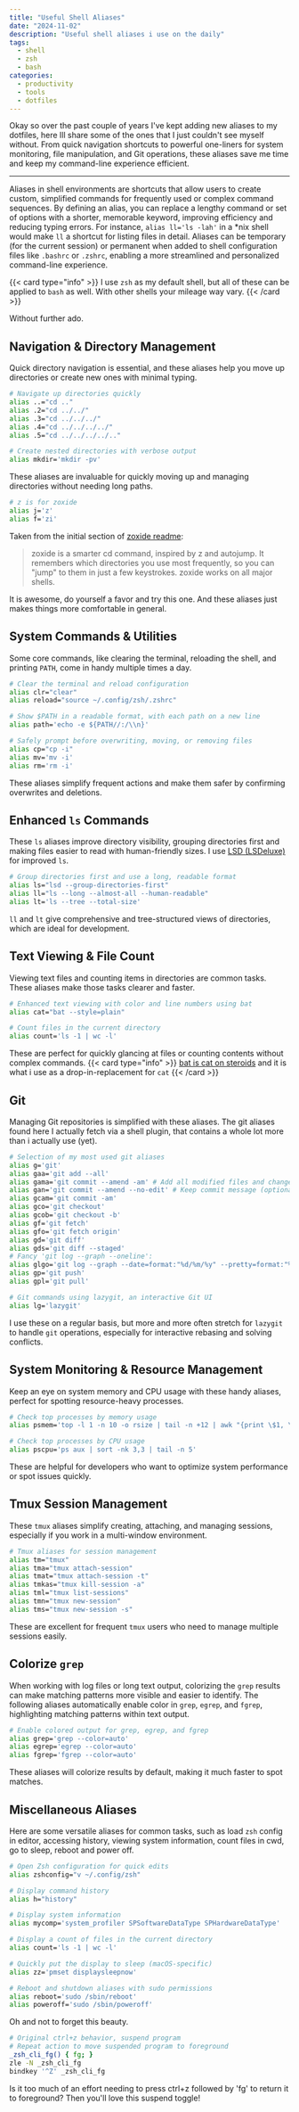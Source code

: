 ```yaml
---
title: "Useful Shell Aliases"
date: "2024-11-02"
description: "Useful shell aliases i use on the daily"
tags:
  - shell
  - zsh
  - bash
categories:
  - productivity
  - tools
  - dotfiles
---
```


Okay so over the past couple of years I've kept adding new aliases to my dotfiles, here Ill share some of the ones that I just couldn't see myself without. From quick navigation shortcuts to powerful one-liners for system monitoring, file manipulation, and Git operations, these aliases save me time and keep my command-line experience efficient.

<!--more-->

---

Aliases in shell environments are shortcuts that allow users to create custom, simplified commands for frequently used or complex command sequences. By defining an alias, you can replace a lengthy command or set of options with a shorter, memorable keyword, improving efficiency and reducing typing errors. For instance, `alias ll='ls -lah'` in a \*nix shell would make `ll` a shortcut for listing files in detail. Aliases can be temporary (for the current session) or permanent when added to shell configuration files like `.bashrc` or `.zshrc`, enabling a more streamlined and personalized command-line experience.

{{< card type="info" >}}
I use `zsh` as my default shell, but all of these can be applied to `bash` as well. With other shells your mileage way vary.
{{< /card >}}

Without further ado.

## Navigation & Directory Management

Quick directory navigation is essential, and these aliases help you move up directories or create new ones with minimal typing.

```sh
# Navigate up directories quickly
alias ..="cd .."
alias .2="cd ../../"
alias .3="cd ../../../"
alias .4="cd ../../../../"
alias .5="cd ../../../../.."

# Create nested directories with verbose output
alias mkdir='mkdir -pv'

```

These aliases are invaluable for quickly moving up and managing directories without needing long paths.

```bash
# z is for zoxide
alias j='z'
alias f='zi'
```

Taken from the initial section of [zoxide readme](https://github.com/ajeetdsouza/zoxide):

> zoxide is a smarter cd command, inspired by z and autojump.
> It remembers which directories you use most frequently, so you can "jump" to them in just a few keystrokes.
> zoxide works on all major shells.

It is awesome, do yourself a favor and try this one. And these aliases just makes things more comfortable in general.

## System Commands & Utilities

Some core commands, like clearing the terminal, reloading the shell, and printing `PATH`, come in handy multiple times a day.

```sh
# Clear the terminal and reload configuration
alias clr="clear"
alias reload="source ~/.config/zsh/.zshrc"

# Show $PATH in a readable format, with each path on a new line
alias path='echo -e ${PATH//:/\\n}'

# Safely prompt before overwriting, moving, or removing files
alias cp="cp -i"
alias mv='mv -i'
alias rm='rm -i'
```

These aliases simplify frequent actions and make them safer by confirming overwrites and deletions.

## Enhanced `ls` Commands

These `ls` aliases improve directory visibility, grouping directories first and making files easier to read with human-friendly sizes. I use [LSD (LSDeluxe)](https://github.com/lsd-rs/lsd) for improved `ls`.

```sh
# Group directories first and use a long, readable format
alias ls="lsd --group-directories-first"
alias ll="ls --long --almost-all --human-readable"
alias lt='ls --tree --total-size'
```

`ll` and `lt` give comprehensive and tree-structured views of directories, which are ideal for development.

## Text Viewing & File Count

Viewing text files and counting items in directories are common tasks. These aliases make those tasks clearer and faster.

```sh
# Enhanced text viewing with color and line numbers using bat
alias cat="bat --style=plain"

# Count files in the current directory
alias count='ls -1 | wc -l'
```

These are perfect for quickly glancing at files or counting contents without complex commands.
{{< card type="info" >}}
[bat is cat on steroids](https://github.com/sharkdp/bat) and it is what i use as a drop-in-replacement for `cat`
{{< /card >}}

## Git

Managing Git repositories is simplified with these aliases. The git aliases found here I actually fetch via a shell plugin, that contains a whole lot more than i actually use (yet).

```sh
# Selection of my most used git aliases
alias g='git'
alias gaa='git add --all'
alias gama='git commit --amend -am' # Add all modified files and change commit message
alias gan='git commit --amend --no-edit' # Keep commit message (optionally 'git add' files)
alias gcam='git commit -am'
alias gco='git checkout'
alias gcob='git checkout -b'
alias gf='git fetch'
alias gfo='git fetch origin'
alias gd='git diff'
alias gds='git diff --staged'
# Fancy 'git log --graph --oneline':
alias glgo='git log --graph --date=format:"%d/%m/%y" --pretty=format:"%C(yellow)%h%Creset   %C(white)%ad%Creset   %C(bold)%s    %C(bold green)%D%Creset%n"'
alias gp='git push'
alias gpl='git pull'

# Git commands using lazygit, an interactive Git UI
alias lg='lazygit'
```

I use these on a regular basis, but more and more often stretch for `lazygit` to handle `git` operations, especially for interactive rebasing and solving conflicts.

## System Monitoring & Resource Management

Keep an eye on system memory and CPU usage with these handy aliases, perfect for spotting resource-heavy processes.

```sh
# Check top processes by memory usage
alias psmem='top -l 1 -n 10 -o rsize | tail -n +12 | awk "{print \$1, \$2, \$3, \$8, \$9, \$10}" | column -t | bat --color=always'

# Check top processes by CPU usage
alias pscpu='ps aux | sort -nk 3,3 | tail -n 5'
```

These are helpful for developers who want to optimize system performance or spot issues quickly.

## Tmux Session Management

These `tmux` aliases simplify creating, attaching, and managing sessions, especially if you work in a multi-window environment.

```sh
# Tmux aliases for session management
alias tm="tmux"
alias tma="tmux attach-session"
alias tmat="tmux attach-session -t"
alias tmkas="tmux kill-session -a"
alias tml="tmux list-sessions"
alias tmn="tmux new-session"
alias tms="tmux new-session -s"
```

These are excellent for frequent `tmux` users who need to manage multiple sessions easily.

## Colorize `grep`

When working with log files or long text output, colorizing the `grep` results can make matching patterns more visible and easier to identify. The following aliases automatically enable color in `grep`, `egrep`, and `fgrep`, highlighting matching patterns within text output.

```bash
# Enable colored output for grep, egrep, and fgrep
alias grep='grep --color=auto'
alias egrep='egrep --color=auto'
alias fgrep='fgrep --color=auto'
```

These aliases will colorize results by default, making it much faster to spot matches.

## Miscellaneous Aliases

Here are some versatile aliases for common tasks, such as load `zsh` config in editor, accessing history, viewing system information, count files in cwd, go to sleep, reboot and power off.

```bash
# Open Zsh configuration for quick edits
alias zshconfig="v ~/.config/zsh"

# Display command history
alias h="history"

# Display system information
alias mycomp='system_profiler SPSoftwareDataType SPHardwareDataType'

# Display a count of files in the current directory
alias count='ls -1 | wc -l'

# Quickly put the display to sleep (macOS-specific)
alias zz='pmset displaysleepnow'

# Reboot and shutdown aliases with sudo permissions
alias reboot='sudo /sbin/reboot'
alias poweroff='sudo /sbin/poweroff'
```

Oh and not to forget this beauty.

```bash
# Original ctrl+z behavior, suspend program
# Repeat action to move suspended program to foreground
_zsh_cli_fg() { fg; }
zle -N _zsh_cli_fg
bindkey '^Z' _zsh_cli_fg
```

Is it too much of an effort needing to press ctrl+z followed by 'fg' to return it to foreground? Then you'll love this suspend toggle!
